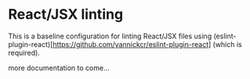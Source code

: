 # React/JSX linting

This is a baseline configuration for linting React/JSX files using (eslint-plugin-react)[https://github.com/yannickcr/eslint-plugin-react] (which is required).

more documentation to come...